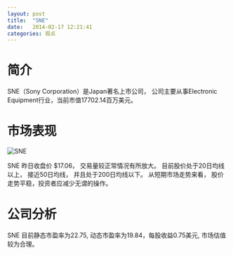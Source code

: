 ```yaml
---
layout: post
title:  "SNE"
date:   2014-02-17 12:21:41
categories: 观点
---
```


# 简介
SNE（Sony Corporation）是Japan著名上市公司，
公司主要从事Electronic Equipment行业，当前市值17702.14百万美元。

# 市场表现

![SNE](http://finviz.com/chart.ashx?t=SNE&ty=c&ta=1&p=d&s=l)

SNE 昨日收盘价 $17.06，
交易量较正常情况有所放大。
目前股价处于20日均线以上，
接近50日均线，
并且处于200日均线以下。
从短期市场走势来看，
股价走势平稳，投资者应减少无谓的操作。

# 公司分析
SNE 目前静态市盈率为22.75, 动态市盈率为19.84，每股收益0.75美元,
市场估值较为合理。
